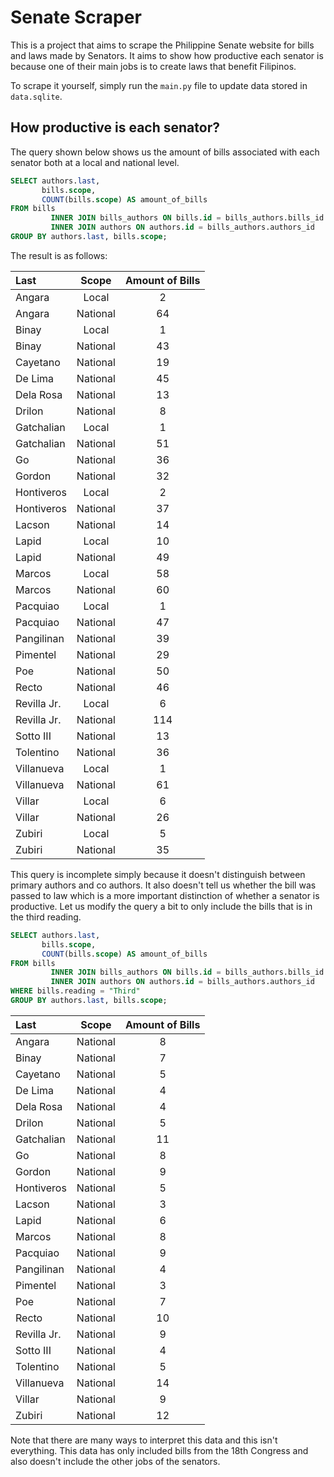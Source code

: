 # Senate Scraper

This is a project that aims to scrape the Philippine Senate website for bills and laws made by Senators. It aims to show how productive each senator is because one of their main jobs is to create laws that benefit Filipinos.

To scrape it yourself, simply run the `main.py` file to update data stored in `data.sqlite`.

## How productive is each senator?

The query shown below shows us the amount of bills associated with each senator both at a local and national level.

```sql
SELECT authors.last,
       bills.scope,
       COUNT(bills.scope) AS amount_of_bills
FROM bills
         INNER JOIN bills_authors ON bills.id = bills_authors.bills_id
         INNER JOIN authors ON authors.id = bills_authors.authors_id
GROUP BY authors.last, bills.scope;
```

The result is as follows:

| Last        |  Scope   | Amount of Bills |
|:------------|:--------:|:---------------:|
| Angara      |  Local   |        2        |
| Angara      | National |       64        |
| Binay       |  Local   |        1        |
| Binay       | National |       43        |
| Cayetano    | National |       19        |
| De Lima     | National |       45        |
| Dela Rosa   | National |       13        |
| Drilon      | National |        8        |
| Gatchalian  |  Local   |        1        |
| Gatchalian  | National |       51        |
| Go          | National |       36        |
| Gordon      | National |       32        |
| Hontiveros  |  Local   |        2        |
| Hontiveros  | National |       37        |
| Lacson      | National |       14        |
| Lapid       |  Local   |       10        |
| Lapid       | National |       49        |
| Marcos      |  Local   |       58        |
| Marcos      | National |       60        |
| Pacquiao    |  Local   |        1        |
| Pacquiao    | National |       47        |
| Pangilinan  | National |       39        |
| Pimentel    | National |       29        |
| Poe         | National |       50        |
| Recto       | National |       46        |
| Revilla Jr. |  Local   |        6        |
| Revilla Jr. | National |       114       |
| Sotto III   | National |       13        |
| Tolentino   | National |       36        |
| Villanueva  |  Local   |        1        |
| Villanueva  | National |       61        |
| Villar      |  Local   |        6        |
| Villar      | National |       26        |
| Zubiri      |  Local   |        5        |
| Zubiri      | National |       35        |

This query is incomplete simply because it doesn't distinguish between primary authors and co authors. It also doesn't tell us whether the bill was passed to law which is a more important distinction of whether a senator is productive. Let us modify the query a bit to only include the bills that is in the third reading.

```sql
SELECT authors.last,
       bills.scope,
       COUNT(bills.scope) AS amount_of_bills
FROM bills
         INNER JOIN bills_authors ON bills.id = bills_authors.bills_id
         INNER JOIN authors ON authors.id = bills_authors.authors_id
WHERE bills.reading = "Third"
GROUP BY authors.last, bills.scope;
```

| Last        |  Scope   | Amount of Bills |
|:------------|:--------:|:---------------:|
| Angara      | National |        8        |
| Binay       | National |        7        |
| Cayetano    | National |        5        |
| De Lima     | National |        4        |
| Dela Rosa   | National |        4        |
| Drilon      | National |        5        |
| Gatchalian  | National |       11        |
| Go          | National |        8        |
| Gordon      | National |        9        |
| Hontiveros  | National |        5        |
| Lacson      | National |        3        |
| Lapid       | National |        6        |
| Marcos      | National |        8        |
| Pacquiao    | National |        9        |
| Pangilinan  | National |        4        |
| Pimentel    | National |        3        |
| Poe         | National |        7        |
| Recto       | National |       10        |
| Revilla Jr. | National |        9        |
| Sotto III   | National |        4        |
| Tolentino   | National |        5        |
| Villanueva  | National |       14        |
| Villar      | National |        9        |
| Zubiri      | National |       12        |

Note that there are many ways to interpret this data and this isn't everything. This data has only included bills from the 18th Congress and also doesn't include the other jobs of the senators.
